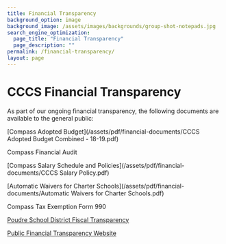```yaml
---
title: Financial Transparency
background_option: image
background_image: /assets/images/backgrounds/group-shot-notepads.jpg
search_engine_optimization:
  page_title: "Financial Transparency"
  page_description: ""
permalink: /financial-transparency/
layout: page
---
```


# CCCS Financial Transparency

As part of our ongoing financial transparency, the following documents are available to the general public:

[Compass Adopted Budget](/assets/pdf/financial-documents/CCCS Adopted Budget Combined - 18-19.pdf)

Compass Financial Audit

[Compass Salary Schedule and Policies](/assets/pdf/financial-documents/CCCS Salary Policy.pdf)

[Automatic Waivers for Charter Schools](/assets/pdf/financial-documents/Automatic Waivers for Charter Schools.pdf)

Compass Tax Exemption Form 990

[Poudre School District Fiscal Transparency](https://www.psdschools.org/your-district/finance-budget/financial-transparency)

[Public Financial Transparency Website](https://coloradok12financialtransparency.com/#/)